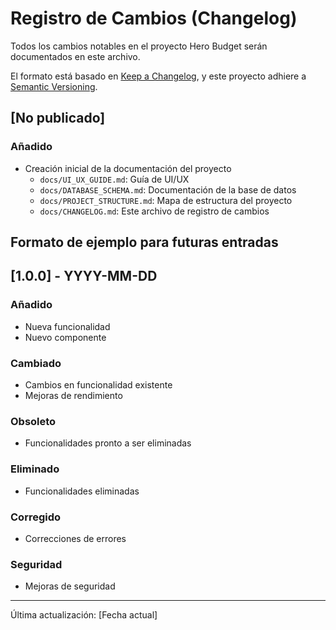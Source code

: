 # Registro de Cambios (Changelog)

Todos los cambios notables en el proyecto Hero Budget serán documentados en este archivo.

El formato está basado en [Keep a Changelog](https://keepachangelog.com/es/1.0.0/),
y este proyecto adhiere a [Semantic Versioning](https://semver.org/spec/v2.0.0.html).

## [No publicado]

### Añadido
- Creación inicial de la documentación del proyecto
  - `docs/UI_UX_GUIDE.md`: Guía de UI/UX
  - `docs/DATABASE_SCHEMA.md`: Documentación de la base de datos
  - `docs/PROJECT_STRUCTURE.md`: Mapa de estructura del proyecto
  - `docs/CHANGELOG.md`: Este archivo de registro de cambios

## Formato de ejemplo para futuras entradas

## [1.0.0] - YYYY-MM-DD

### Añadido
- Nueva funcionalidad
- Nuevo componente

### Cambiado
- Cambios en funcionalidad existente
- Mejoras de rendimiento

### Obsoleto
- Funcionalidades pronto a ser eliminadas

### Eliminado
- Funcionalidades eliminadas

### Corregido
- Correcciones de errores

### Seguridad
- Mejoras de seguridad

---
Última actualización: [Fecha actual] 